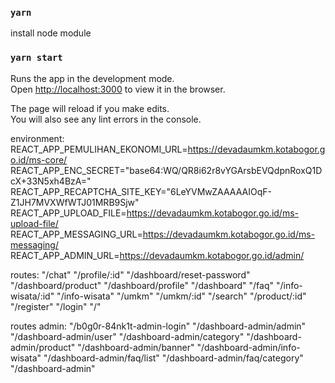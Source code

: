 ### `yarn`
install node module
### `yarn start`

Runs the app in the development mode.\
Open [http://localhost:3000](http://localhost:3000) to view it in the browser.

The page will reload if you make edits.\
You will also see any lint errors in the console.

environment:
REACT_APP_PEMULIHAN_EKONOMI_URL=https://devadaumkm.kotabogor.go.id/ms-core/
REACT_APP_ENC_SECRET="base64:WQ/QR8i62r8vYGArsbEVQdpnRoxQ1DcX+33N5xh4BzA="
REACT_APP_RECAPTCHA_SITE_KEY="6LeYVMwZAAAAAIOqF-Z1JH7MVXWfWTJ01MRB9Sjw"
REACT_APP_UPLOAD_FILE=https://devadaumkm.kotabogor.go.id/ms-upload-file/
REACT_APP_MESSAGING_URL=https://devadaumkm.kotabogor.go.id/ms-messaging/
REACT_APP_ADMIN_URL=https://devadaumkm.kotabogor.go.id/admin/

routes:
"/chat"
"/profile/:id"
"/dashboard/reset-password"
"/dashboard/product"
"/dashboard/profile"
"/dashboard"
"/faq"
"/info-wisata/:id"
"/info-wisata"
"/umkm"
"/umkm/:id"
"/search"
"/product/:id"
"/register"
"/login"
"/"

routes admin:
"/b0g0r-84nk1t-admin-login"
"/dashboard-admin/admin"
"/dashboard-admin/user"
"/dashboard-admin/category"
"/dashboard-admin/product"
"/dashboard-admin/banner"
"/dashboard-admin/info-wisata"
"/dashboard-admin/faq/list"
"/dashboard-admin/faq/category"
"/dashboard-admin"